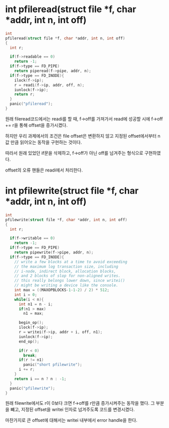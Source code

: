# int pfileread(struct file \*f, char \*addr, int n, int off)

```c
int
pfileread(struct file *f, char *addr, int n, int off)
{
  int r;

  if(f->readable == 0)
    return -1;
  if(f->type == FD_PIPE)
    return piperead(f->pipe, addr, n);
  if(f->type == FD_INODE){
    ilock(f->ip);
    r = readi(f->ip, addr, off, n);
    iunlock(f->ip);
    return r;
  }
  panic("pfileread");
}
```

원래 fileread코드에서는 readi를 할 때, f->off를 가져가서 read에 성공할 시에 f->off += r을 통해 offset을 증가시켰다. 

하지만 우리 과제에서의 조건은 file offset은 변환하지 않고 지정된 offset에서부터 n값 만큼 읽어오는 동작을 구현하는 것이다.

따라서 원래 있었던 if문을 삭제하고, f->off가 아닌 off를 넘겨주는 형식으로 구현하였다.

offset의 오류 핸들은 readi에서 처리한다.

# int pfilewrite(struct file \*f, char \*addr, int n, int off)

```c
int
pfilewrite(struct file *f, char *addr, int n, int off)
{
  int r;

  if(f->writable == 0)
    return -1;
  if(f->type == FD_PIPE)
    return pipewrite(f->pipe, addr, n);
  if(f->type == FD_INODE){
    // write a few blocks at a time to avoid exceeding
    // the maximum log transaction size, including
    // i-node, indirect block, allocation blocks,
    // and 2 blocks of slop for non-aligned writes.
    // this really belongs lower down, since writei()
    // might be writing a device like the console.
    int max = ((MAXOPBLOCKS-1-1-2) / 2) * 512;
    int i = 0;
    while(i < n){
      int n1 = n - i;
      if(n1 > max)
        n1 = max;

      begin_op();
      ilock(f->ip);
      r = writei(f->ip, addr + i, off, n1);
      iunlock(f->ip);
      end_op();

      if(r < 0)
        break;
      if(r != n1)
        panic("short pfilewrite");
      i += r;
    }
    return i == n ? n : -1;
  }
  panic("pfilewrite");
}
```

원래 filewrite에서도 r이 0보다 크면 f->off를 r만큼 증가시켜주는 동작을 했다. 그 부분을 뺴고, 지정된 offset을 writei 인자로 넘겨주도록 코드를 변경시켰다.

마찬가지로 큰 offset에 대해서는 writei 내부에서 error handle을 한다.

